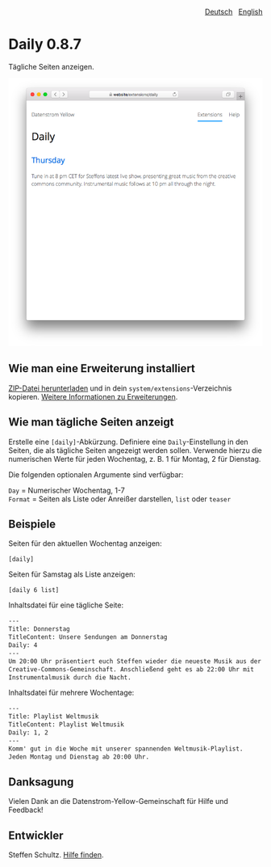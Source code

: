 <p align="right"><a href="README-de.md">Deutsch</a> &nbsp; <a href="README.md">English</a></p>

# Daily 0.8.7

Tägliche Seiten anzeigen.

<p align="center"><img src="SCREENSHOT.png?raw=true" alt="Bildschirmfoto"></p>

## Wie man eine Erweiterung installiert

[ZIP-Datei herunterladen](https://github.com/schulle4u/yellow-extensions-schulle4u/raw/main/downloads/daily.zip) und in dein `system/extensions`-Verzeichnis kopieren. [Weitere Informationen zu Erweiterungen](https://github.com/annaesvensson/yellow-update/tree/main/README-de.md).

## Wie man tägliche Seiten anzeigt

Erstelle eine `[daily]`-Abkürzung. Definiere eine `Daily`-Einstellung in den Seiten, die als tägliche Seiten angezeigt werden sollen. Verwende hierzu die numerischen Werte für jeden Wochentag, z. B. 1 für Montag, 2 für Dienstag. 

Die folgenden optionalen Argumente sind verfügbar: 

`Day` = Numerischer Wochentag, 1-7  
`Format` = Seiten als Liste oder Anreißer darstellen, `list` oder `teaser`  

## Beispiele

Seiten für den aktuellen Wochentag anzeigen: 

    [daily]

Seiten für Samstag als Liste anzeigen:

    [daily 6 list]

Inhaltsdatei für eine tägliche Seite:

````
---
Title: Donnerstag
TitleContent: Unsere Sendungen am Donnerstag
Daily: 4
---
Um 20:00 Uhr präsentiert euch Steffen wieder die neueste Musik aus der Creative-Commons-Gemeinschaft. Anschließend geht es ab 22:00 Uhr mit Instrumentalmusik durch die Nacht. 
````

Inhaltsdatei für mehrere Wochentage:

````
---
Title: Playlist Weltmusik
TitleContent: Playlist Weltmusik
Daily: 1, 2
---
Komm' gut in die Woche mit unserer spannenden Weltmusik-Playlist. Jeden Montag und Dienstag ab 20:00 Uhr.
````

## Danksagung

Vielen Dank an die Datenstrom-Yellow-Gemeinschaft für Hilfe und Feedback!

## Entwickler

Steffen Schultz. [Hilfe finden](https://datenstrom.se/de/yellow/help/).
